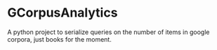 GCorpusAnalytics
================

A python project to serialize queries on the number of items in google corpora, just books for the moment.
